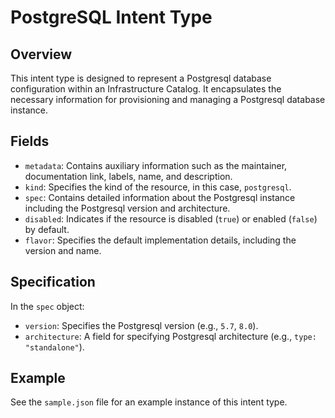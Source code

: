 # PostgreSQL Intent Type

## Overview

This intent type is designed to represent a Postgresql database configuration within an Infrastructure Catalog. It encapsulates the necessary information for provisioning and managing a Postgresql database instance.

## Fields

- `metadata`: Contains auxiliary information such as the maintainer, documentation link, labels, name, and description.
- `kind`: Specifies the kind of the resource, in this case, `postgresql`.
- `spec`: Contains detailed information about the Postgresql instance including the Postgresql version and architecture.
- `disabled`: Indicates if the resource is disabled (`true`) or enabled (`false`) by default.
- `flavor`: Specifies the default implementation details, including the version and name.

## Specification

In the `spec` object:
- `version`: Specifies the Postgresql version (e.g., `5.7`, `8.0`).
- `architecture`: A field for specifying Postgresql architecture (e.g., `type: "standalone"`).

## Example

See the `sample.json` file for an example instance of this intent type.
